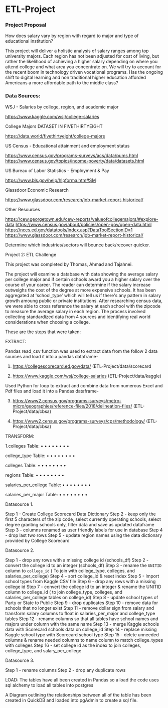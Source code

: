 # ETL-Project

### Project Proposal

How does salary vary by region with regard to major and type of educational institution?
 
This project will deliver a holistic analysis of salary ranges among top university majors. Each region has not been adjusted for cost of living, but rather the likelihood of achieving a higher salary depending on where you attend college and what area you concentrate on. We will try to account for the recent boom in technology driven vocational programs. Has the ongoing shift to digital learning and non traditional higher education afforded Americans a more affordable path to the middle class?


### Data Sources: 
WSJ - Salaries by college, region, and academic major

https://www.kaggle.com/wsj/college-salaries

 College Majors DATASET IN FIVETHIRTYEIGHT

https://data.world/fivethirtyeight/college-majors

US Census - Educational attainment and employment status

https://www.census.gov/programs-surveys/acs/data/pums.html
https://www.census.gov/topics/income-poverty/data/datasets.html

US Bureau of Labor Statistics - Employment & Pay

https://www.bls.gov/help/hlpforma.htm#SM

Glassdoor Economic Research

https://www.glassdoor.com/research/job-market-report-historical/

Other Resources

https://cew.georgetown.edu/cew-reports/valueofcollegemajors/#explore-data
https://www.census.gov/about/policies/open-gov/open-data.html
https://nces.ed.gov/datatools/index.asp?DataToolSectionID=1
https://www.glassdoor.com/research/job-market-report-historical/


Determine which industries/sectors will bounce back/recover quicker.  



Project 2: ETL Challenge

This project was completed by Thomas, Ahmad and Tajahnei.

The project will examine a database with data showing the average salary per college major and if certain schools award you a higher salary over the course of your career. The reader can determine if the salary increase outweighs the cost of the degree at more expensive schools. It has been aggregated at 'school_type' which will tell us if there's any pattern in salary growth amoung public or private institutions. After researching census data, we were able to cross reference the salary at each school with the zipcode to measure the average salary in each region. The process involved collecting standardized data from 4 sources and identifying real world considerations when choosing a college.

These are the steps that were taken:

EXTRACT:

Pandas read_csv function was used to extract data from the follow 2 data sources and load it into a pandas dataframe-

1. https://collegescorecard.ed.gov/data/ (ETL-Project/data/scorecard

2. https://www.kaggle.com/wsj/college-salaries  (ETL-Project/data/kaggle)

Used Python for loop to extract and combine data from numerous Excel and Pdf files and load it into a Pandas dataframe-

3. https://www2.census.gov/programs-surveys/metro-micro/geographies/reference-files/2018/delineation-files/ (ETL-Project/data/cbsa)

4. https://www2.census.gov/programs-surveys/cps/methodology/ (ETL-Project/data/cbsa)



TRANSFORM:

1.colleges Table:
•
•
•
•
•
•
•
•


college_type Table:
•
•
•
•
•
•
•
•

colleges Table:
•
•
•
•
•
•
•
•

regions Table:
•
•
•
•
•
•
•
•

salaries_per_college Table:
•
•
•
•
•
•
•
•

salaries_per_major Table:
•
•
•
•
•
•
•
•







Datasource 1.

Step 1 - Create College Scorecard Data Dictionary
Step 2 - keep only the first 5 characters of the zip code, select currently operating schools, select degree granting schools only, filter data and save as updated dataframe
Step 3 - columns renamed as user friendly labels for use in database
Step 4 - drop last two rows
Step 5 - update region names using the data dictionary provided by College Scorecard

Datasource 2.

Step 1 - drop any rows with a missing college id (schools_df)
Step 2 - convert the college id to an integer (schools_df)
Step 3 - rename the `UNITID` column to `college_id` ( To join with college_type, colleges, and salaries_per_college) 
Step 4 - sort college_id & reset index
Step 5 - Import school types from Kaggle CSV file
Step 6 - drop any rows with a missing college id
Step 7 - convert the college id to an integer &  rename the UNITID column to college_id ( to join college_type, colleges, and salaries_per_college tables on college_id)
Step 8 - update school types of Party or State to Public
Step 9 - drop duplicates
Step 10 - remove data for schools that no longer exist
Step 11 - remove dollar sign from salary and transform salary columns to float in salaries_per_major and college_type tables
Step 12 - rename columns so that all tables have school names and majors under column with the same name 
Step 13 - merge Kaggle schools data with Scorecard schools data on college_id
Step 14 - replace missing Kaggle school type with Scorecard school type
Step 15 - delete unneeded columns & rename needed columns to name column to match college_types with colleges
Step 16 - set college id as the index to join colleges, college_type, and salary_per_college

Datasource 3. 

Step 1 - rename columns
Step 2 - drop any duplicate rows




LOAD: 
The tables have all been created in Pandas so a load the code uses sql alchemy to load all tables into postgres

A Diagram outlining the relationships between all of the table has been created in QuickDB and loaded into pgAdmin to create a sql file.































